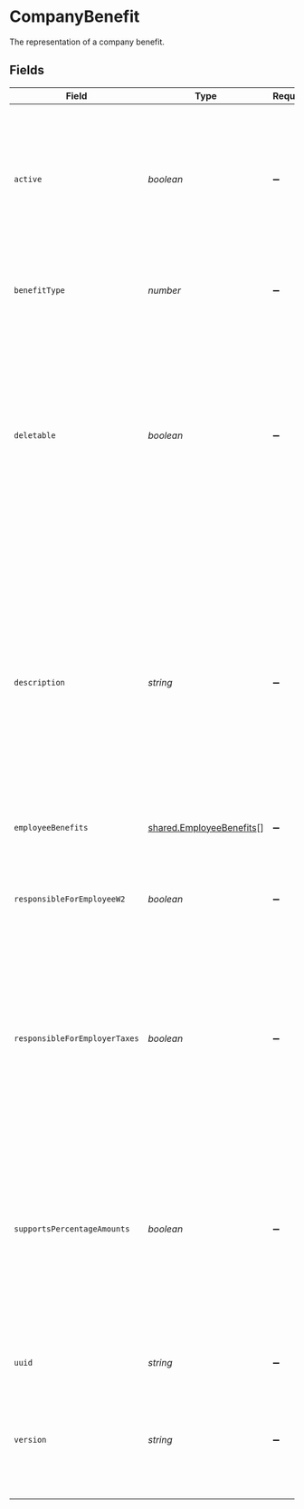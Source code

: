 # CompanyBenefit

The representation of a company benefit.


## Fields

| Field                                                                                                                                                                                                                                        | Type                                                                                                                                                                                                                                         | Required                                                                                                                                                                                                                                     | Description                                                                                                                                                                                                                                  |
| -------------------------------------------------------------------------------------------------------------------------------------------------------------------------------------------------------------------------------------------- | -------------------------------------------------------------------------------------------------------------------------------------------------------------------------------------------------------------------------------------------- | -------------------------------------------------------------------------------------------------------------------------------------------------------------------------------------------------------------------------------------------- | -------------------------------------------------------------------------------------------------------------------------------------------------------------------------------------------------------------------------------------------- |
| `active`                                                                                                                                                                                                                                     | *boolean*                                                                                                                                                                                                                                    | :heavy_minus_sign:                                                                                                                                                                                                                           | Whether this benefit is active for employee participation. Company benefits may only be deactivated if no employees are actively participating.                                                                                              |
| `benefitType`                                                                                                                                                                                                                                | *number*                                                                                                                                                                                                                                     | :heavy_minus_sign:                                                                                                                                                                                                                           | The type of the benefit to which the company benefit belongs.                                                                                                                                                                                |
| `deletable`                                                                                                                                                                                                                                  | *boolean*                                                                                                                                                                                                                                    | :heavy_minus_sign:                                                                                                                                                                                                                           | Whether this company benefit can be deleted. Deletable will be set to true if the benefit has not been used in payroll, has no employee benefits associated, and the benefit is not owned by Gusto or a Partner                              |
| `description`                                                                                                                                                                                                                                | *string*                                                                                                                                                                                                                                     | :heavy_minus_sign:                                                                                                                                                                                                                           | The description of the company benefit.For example, a company may offer multiple benefits with an ID of 1 (for Medical Insurance). The description would show something more specific like “Kaiser Permanente” or “Blue Cross/ Blue Shield”. |
| `employeeBenefits`                                                                                                                                                                                                                           | [shared.EmployeeBenefits](../../../sdk/models/shared/employeebenefits.md)[]                                                                                                                                                                  | :heavy_minus_sign:                                                                                                                                                                                                                           | N/A                                                                                                                                                                                                                                          |
| `responsibleForEmployeeW2`                                                                                                                                                                                                                   | *boolean*                                                                                                                                                                                                                                    | :heavy_minus_sign:                                                                                                                                                                                                                           | Whether the employer is subject to file W-2 forms for an employee on leave. Only applicable to third party sick pay benefits.                                                                                                                |
| `responsibleForEmployerTaxes`                                                                                                                                                                                                                | *boolean*                                                                                                                                                                                                                                    | :heavy_minus_sign:                                                                                                                                                                                                                           | Whether the employer is subject to pay employer taxes when an employee is on leave. Only applicable to third party sick pay benefits.                                                                                                        |
| `supportsPercentageAmounts`                                                                                                                                                                                                                  | *boolean*                                                                                                                                                                                                                                    | :heavy_minus_sign:                                                                                                                                                                                                                           | Whether employee deductions and company contributions can be set as percentages of payroll for an individual employee. This is determined by the type of benefit and is not configurable by the company.                                     |
| `uuid`                                                                                                                                                                                                                                       | *string*                                                                                                                                                                                                                                     | :heavy_minus_sign:                                                                                                                                                                                                                           | The UUID of the company benefit.                                                                                                                                                                                                             |
| `version`                                                                                                                                                                                                                                    | *string*                                                                                                                                                                                                                                     | :heavy_minus_sign:                                                                                                                                                                                                                           | The current version of the object. See the [versioning guide](https://docs.gusto.com/embedded-payroll/docs/idempotency) for information on how to use this field.                                                                            |